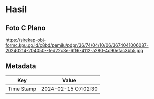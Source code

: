 # Hasil

## Foto C Plano

https://sirekap-obj-formc.kpu.go.id/c8bd/pemilu/pdpr/36/74/04/10/06/3674041006087-20240214-204050--fed22c3e-6ff6-4112-a280-4c90efac3bb5.jpg


## Metadata

| Key        | Value               |
| ---------- | ------------------- |
| Time Stamp | 2024-02-15 07:02:30 |



